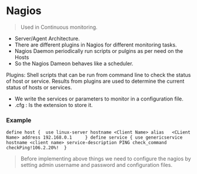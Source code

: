 
# Nagios

> Used in Continuous monitoring.

- Server/Agent Architecture.
- There are different plugins in Nagios for different monitoring tasks. 
- Nagios Daemon periodically run scripts or pulgins as per need on the Hosts 
- So the Nagios Dameon behaves like a scheduler.

Plugins: Shell scripts that can be run from command line to check the status of host or service. Results from plugins are used to determine the current status of hosts or services.

- We write the services or parameters to monitor in a configuration file. 
- .cfg : Is the extension to store it.


### Example
`
define host { 
    use linux-server
    hostname <Client Name>
    alias   <CLient Name>
    address 192.168.0.1    
}
define service {
    use genericservice
    hostname <client name>
    service-description PING
    check_command checkPing!106.2.20%! 
}
`

> Before implementing above things we need to configure the nagios by setting admin username and password and configuration files.